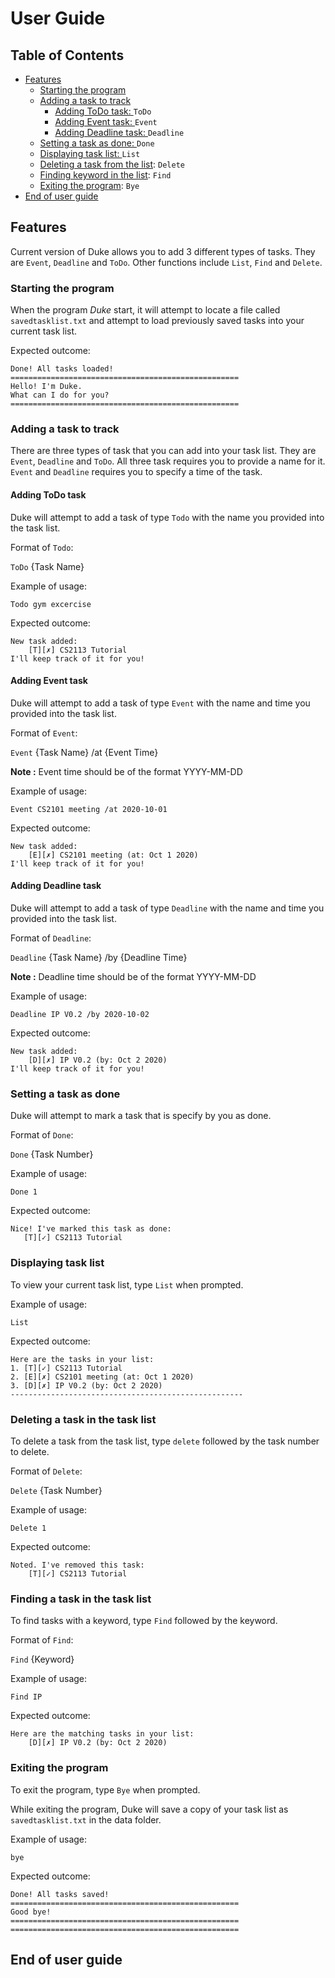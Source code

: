 # User Guide

## Table of Contents
* [Features](#features)
    * [Starting the program](#starting-the-program)
    * [Adding a task to track](#adding-a-task-to-track)
        * [Adding ToDo task: ](#adding-todo-task) `ToDo`
        * [Adding Event task: ](#adding-event-task) `Event`
        * [Adding Deadline task: ](#adding-deadline-task) `Deadline`
    * [Setting a task as done: ](#setting-a-task-as-done) `Done`
    * [Displaying task list: ](#displaying-task-list) `List`
    * [Deleting a task from the list](#deleting-a-task-from-the-list): `Delete`
    * [Finding keyword in the list](#finding-keyword-in-the-list): `Find`
    * [Exiting the program](#exiting-the-program): `Bye`
* [End of user guide](#end-of-user-guide)

## Features
Current version of Duke allows you to add 3 different types of tasks.
They are `Event`, `Deadline` and `ToDo`.
Other functions include `List`, `Find` and `Delete`.

### Starting the program
When the program _Duke_ start, it will attempt to locate a file called `savedtasklist.txt` and attempt to load previously saved tasks into your current task list.

Expected outcome:
```
Done! All tasks loaded!
===================================================
Hello! I'm Duke.
What can I do for you?
===================================================
```
### Adding a task to track
There are three types of task that you can add into your task list. They are `Event`, `Deadline` and `ToDo`. All three task requires you to provide a name for it. `Event` and `Deadline` requires you to specify a time of the task. 

#### Adding ToDo task
Duke will  attempt to add a task of type `Todo` with the name you provided into the task list.

Format of `Todo`:

`ToDo` {Task Name}

Example of usage: 
```
Todo gym excercise
```
Expected outcome:
```
New task added:
    [T][✗] CS2113 Tutorial
I'll keep track of it for you!
```

#### Adding Event task
Duke will  attempt to add a task of type `Event` with the name and time you provided into the task list.

Format of `Event`:

`Event` {Task Name} /at {Event Time}

**Note :** Event time should be of the format YYYY-MM-DD 

Example of usage: 
```
Event CS2101 meeting /at 2020-10-01
```
Expected outcome:
```
New task added:
    [E][✗] CS2101 meeting (at: Oct 1 2020)
I'll keep track of it for you!
```

#### Adding Deadline task
Duke will  attempt to add a task of type `Deadline` with the name and time you provided into the task list.

Format of `Deadline`:

`Deadline` {Task Name} /by {Deadline Time}

**Note :** Deadline time should be of the format YYYY-MM-DD 

Example of usage: 
```
Deadline IP V0.2 /by 2020-10-02
```
Expected outcome:
```
New task added:
    [D][✗] IP V0.2 (by: Oct 2 2020)
I'll keep track of it for you!
```

### Setting a task as done
Duke will  attempt to mark a task that is specify by you as done.

Format of `Done`:

`Done` {Task Number}

Example of usage: 
```
Done 1
```
Expected outcome:
```
Nice! I've marked this task as done:
   [T][✓] CS2113 Tutorial
```

### Displaying task list
To view your current task list, type `List` when prompted. 

Example of usage: 
```
List
```
Expected outcome:
```
Here are the tasks in your list:
1. [T][✓] CS2113 Tutorial
2. [E][✗] CS2101 meeting (at: Oct 1 2020)
3. [D][✗] IP V0.2 (by: Oct 2 2020)
----------------------------------------------------
```

### Deleting a task in the task list
To delete a task from the task list, type `delete` followed by the task number to delete.

Format of `Delete`:

`Delete` {Task Number}

Example of usage: 
```
Delete 1
```
Expected outcome:
```
Noted. I've removed this task:
    [T][✓] CS2113 Tutorial
```

### Finding a task in the task list
To find tasks with a keyword, type `Find` followed by the keyword.

Format of `Find`:

`Find` {Keyword}

Example of usage: 
```
Find IP
```
Expected outcome:
```
Here are the matching tasks in your list:
    [D][✗] IP V0.2 (by: Oct 2 2020)
```

### Exiting the program
To exit the program, type `Bye` when prompted.

While exiting the program, Duke will save a copy of your task list as `savedtasklist.txt` in the data folder.

Example of usage: 
```
bye
```
Expected outcome:
```
Done! All tasks saved!
===================================================
Good bye!
===================================================
===================================================
```

## End of user guide
